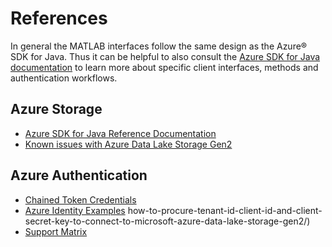 # References

In general the MATLAB interfaces follow the same design as the Azure® SDK for
Java. Thus it can be helpful to also consult the [Azure SDK for Java documentation](https://docs.microsoft.com/en-us/azure/developer/java/sdk)
to learn more about specific client interfaces, methods and authentication workflows.


## Azure Storage

* [Azure SDK for Java Reference Documentation](https://azuresdkdocs.blob.core.windows.net/$web/java/azure-storage-blob/12.8.0/index.html)
* [Known issues with Azure Data Lake Storage Gen2](https://docs.microsoft.com/en-us/azure/storage/blobs/data-lake-storage-known-issues)

## Azure Authentication

* [Chained Token Credentials](https://docs.microsoft.com/en-us/java/api/com.azure.identity.chainedtokencredential?view=azure-java-stable)
* [Azure Identity Examples](https://docs.microsoft.com/en-us/java/api/overview/azure/identity-readme?view=azure-java-stable)
how-to-procure-tenant-id-client-id-and-client-secret-key-to-connect-to-microsoft-azure-data-lake-storage-gen2/)
* [Support Matrix](https://docs.microsoft.com/en-us/rest/api/storageservices/authorize-requests-to-azure-storage)

[//]: #  (Copyright 2020-2022 The MathWorks, Inc.)
